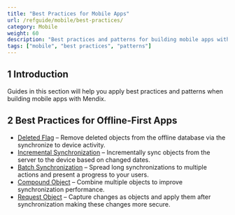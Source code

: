 ```yaml
---
title: "Best Practices for Mobile Apps"
url: /refguide/mobile/best-practices/
category: Mobile
weight: 60
description: "Best practices and patterns for building mobile apps with Mendix."
tags: ["mobile", "best practices", "patterns"]
---
```


## 1 Introduction

Guides in this section will help you apply best practices and patterns when building mobile apps with Mendix.

## 2 Best Practices for Offline-First Apps

* [Deleted Flag](/refguide/mobile/best-practices/deleted-flag/) – Remove deleted objects from the offline database via the synchronize to device activity.
* [Incremental Synchronization](/refguide/mobile/best-practices/incremental-synchronization/) – Incrementally sync objects from the server to the device based on changed dates.
* [Batch Synchronization](/refguide/mobile/best-practices/batch-synchronization/) – Spread long synchronizations to multiple actions and present a progress to your users.
* [Compound Object](/refguide/mobile/best-practices/compound-object/) – Combine multiple objects to improve synchronization performance.
* [Request Object](/refguide/mobile/best-practices/request-object/) – Capture changes as objects and apply them after synchronization making these changes more secure.
